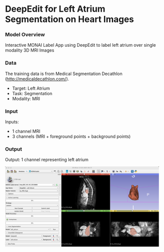 # DeepEdit for Left Atrium Segmentation on Heart Images

### Model Overview

Interactive MONAI Label App using DeepEdit to label left atrium over single modality 3D MRI Images

### Data

The training data is from Medical Segmentation Decathlon (http://medicaldecathlon.com/).

- Target: Left Atrium
- Task: Segmentation 
- Modality: MRI

### Input

Inputs: 

- 1 channel MRI 
- 3 channels (MRI + foreground points + background points)

### Output

Output: 1 channel representing left atrium


![DeepEdit for left atrium](../../docs/images/sample-apps/deepedit_left_atrium.png)
